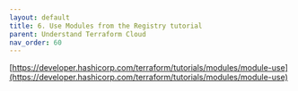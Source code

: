 ```yaml
---
layout: default
title: 6. Use Modules from the Registry tutorial
parent: Understand Terraform Cloud
nav_order: 60
---
```


[https://developer.hashicorp.com/terraform/tutorials/modules/module-use](https://developer.hashicorp.com/terraform/tutorials/modules/module-use)